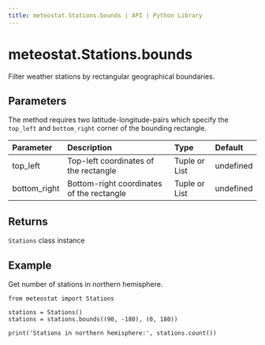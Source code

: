 ```yaml
---
title: meteostat.Stations.bounds | API | Python Library
---
```


# meteostat.Stations.bounds

Filter weather stations by rectangular geographical boundaries.

## Parameters

The method requires two latitude-longitude-pairs which specify the `top_left` and `bottom_right` corner of the bounding rectangle.

| **Parameter** | **Description**                           | **Type**      | **Default** |
|:--------------|:------------------------------------------|:--------------|:------------|
| top_left      | Top-left coordinates of the rectangle     | Tuple or List | undefined   |
| bottom_right  | Bottom-right coordinates of the rectangle | Tuple or List | undefined   |

## Returns

`Stations` class instance

## Example

Get number of stations in northern hemisphere.

```python{4}
from meteostat import Stations

stations = Stations()
stations = stations.bounds((90, -180), (0, 180))

print('Stations in northern hemisphere:', stations.count())
```
